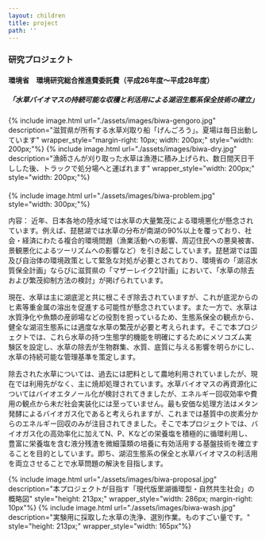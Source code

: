 ```yaml
---
layout: children
title: project
path: ''
---
```

### 研究プロジェクト

#### 環境省　環境研究総合推進費委託費（平成26年度～平成28年度）

##### 「水草バイオマスの持続可能な収穫と利活用による湖沼生態系保全技術の確立」

<div style="display: flex; flex-wrap: wrap; justify-content: center; margin-bottom: 20px;">
{% include image.html url="./assets/images/biwa-gengoro.jpg" description="滋賀県が所有する水草刈取り船「げんごろう」。夏場は毎日出動しています" wrapper_style="margin-right: 10px; width: 200px;" style="width: 200px;"%}
{% include image.html url="./assets/images/biwa-dry.jpg" description="漁師さんが刈り取った水草は漁港に積み上げられ、数日間天日干しした後、トラックで処分場へと運ばれます" wrapper_style="width: 200px;" style="width: 200px;"%}
</div>

{% include image.html url="./assets/images/biwa-problem.jpg" style="width: 300px;"%}


内容：
近年、日本各地の陸水域では水草の大量繁茂による環境悪化が懸念されています。例えば、琵琶湖では水草の分布が南湖の90%以上を覆っており、社会・経済にわたる複合的環境問題（漁業活動への影響、周辺住民への悪臭被害、景観悪化によるツーリズムへの影響など）を引き起こしています。琵琶湖では国及び自治体の環境政策として緊急な対処が必要とされており、環境省の「湖沼水質保全計画」ならびに滋賀県の「マザーレイク21計画」において、「水草の除去および繁茂抑制方法の検討」が掲げられています。

現在、水草は主に湖底泥と共に根こそぎ除去されていますが、これが底泥からのヒ素等重金属の溶出を促進する可能性が懸念されています。また一方で、水草は水質浄化や魚類の産卵場などの役割を担っているため、生態系保全の観点から、健全な湖沼生態系には適度な水草の繁茂が必要と考えられます。そこで本プロジェクトでは、これら水草の持つ生態学的機能を明確にするためにメソコズム実験区を設定し、水草の除去が生物群集、水質、底質に与える影響を明らかにし、水草の持続可能な管理基準を策定します。

除去された水草については、過去には肥料として農地利用されていましたが、現在では利用先がなく、主に焼却処理されています。水草バイオマスの再資源化についてはバイオエタノール化が検討されてきましたが、エネルギー回収効率や費用の観点から未だ社会実装化には至っていません。最も安価な処理方法はメタン発酵によるバイオガス化であると考えられますが、これまでは基質中の炭素分からのエネルギー回収のみが注目されてきました。そこで本プロジェクトでは、バイオガス化の高効率化に加えてN、P、Kなどの栄養塩を積極的に循環利用し、豊富に栄養塩を含む液分残渣を微細藻類の培養に有効活用する基盤技術を確立することを目的としています。即ち、湖沼生態系の保全と水草バイオマスの利活用を両立させることで水草問題の解決を目指します。

<div style="display: flex; flex-wrap: wrap; justify-content: center; margin-bottom: 20px;">
{% include image.html url="./assets/images/biwa-proposal.jpg" description="本プロジェクトが目指す「現代版里湖循環型・自然共生社会」の概略図" style="height: 213px;" wrapper_style="width: 286px; margin-right: 10px"%}
{% include image.html url="./assets/images/biwa-wash.jpg" description="実験用に採取した水草の洗浄、選別作業。ものすごい量です。" style="height: 213px;" wrapper_style="width: 165px"%}
</div>